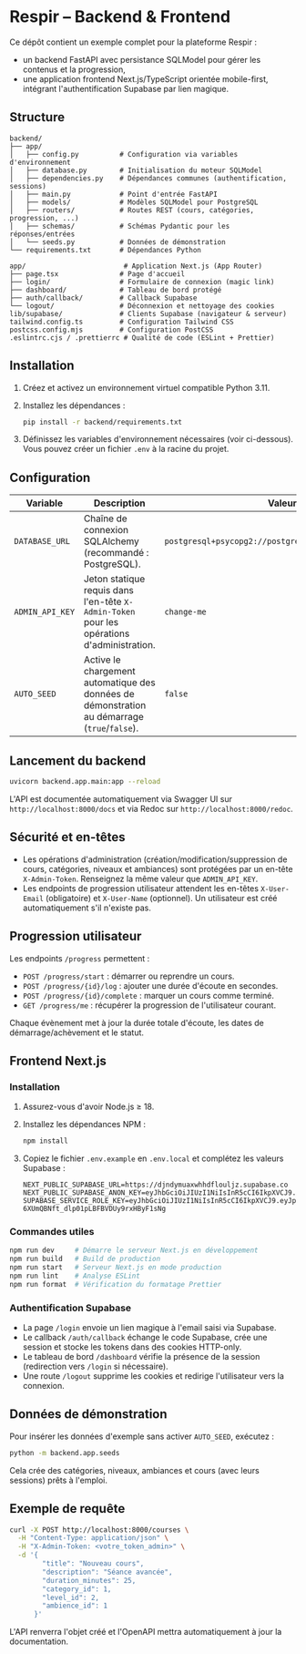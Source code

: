 # Respir – Backend & Frontend

Ce dépôt contient un exemple complet pour la plateforme Respir :

- un backend FastAPI avec persistance SQLModel pour gérer les contenus et la progression,
- une application frontend Next.js/TypeScript orientée mobile-first, intégrant l'authentification Supabase par lien magique.

## Structure

```
backend/
├── app/
│   ├── config.py          # Configuration via variables d'environnement
│   ├── database.py        # Initialisation du moteur SQLModel
│   ├── dependencies.py    # Dépendances communes (authentification, sessions)
│   ├── main.py            # Point d'entrée FastAPI
│   ├── models/            # Modèles SQLModel pour PostgreSQL
│   ├── routers/           # Routes REST (cours, catégories, progression, ...)
│   ├── schemas/           # Schémas Pydantic pour les réponses/entrées
│   └── seeds.py           # Données de démonstration
└── requirements.txt       # Dépendances Python

app/                        # Application Next.js (App Router)
├── page.tsx               # Page d'accueil
├── login/                 # Formulaire de connexion (magic link)
├── dashboard/             # Tableau de bord protégé
├── auth/callback/         # Callback Supabase
└── logout/                # Déconnexion et nettoyage des cookies
lib/supabase/              # Clients Supabase (navigateur & serveur)
tailwind.config.ts         # Configuration Tailwind CSS
postcss.config.mjs         # Configuration PostCSS
.eslintrc.cjs / .prettierrc # Qualité de code (ESLint + Prettier)
```

## Installation

1. Créez et activez un environnement virtuel compatible Python 3.11.
2. Installez les dépendances :

   ```bash
   pip install -r backend/requirements.txt
   ```

3. Définissez les variables d'environnement nécessaires (voir ci-dessous). Vous pouvez créer un fichier `.env` à la racine du projet.

## Configuration

| Variable            | Description                                                                                     | Valeur par défaut                                                   |
|---------------------|-------------------------------------------------------------------------------------------------|----------------------------------------------------------------------|
| `DATABASE_URL`      | Chaîne de connexion SQLAlchemy (recommandé : PostgreSQL).                                       | `postgresql+psycopg2://postgres:postgres@localhost:5432/respir`     |
| `ADMIN_API_KEY`     | Jeton statique requis dans l'en-tête `X-Admin-Token` pour les opérations d'administration.      | `change-me`                                                         |
| `AUTO_SEED`         | Active le chargement automatique des données de démonstration au démarrage (`true`/`false`).     | `false`                                                             |

## Lancement du backend

```bash
uvicorn backend.app.main:app --reload
```

L'API est documentée automatiquement via Swagger UI sur `http://localhost:8000/docs` et via Redoc sur `http://localhost:8000/redoc`.

## Sécurité et en-têtes

- Les opérations d'administration (création/modification/suppression de cours, catégories, niveaux et ambiances) sont protégées par un en-tête `X-Admin-Token`. Renseignez la même valeur que `ADMIN_API_KEY`.
- Les endpoints de progression utilisateur attendent les en-têtes `X-User-Email` (obligatoire) et `X-User-Name` (optionnel). Un utilisateur est créé automatiquement s'il n'existe pas.

## Progression utilisateur

Les endpoints `/progress` permettent :

- `POST /progress/start` : démarrer ou reprendre un cours.
- `POST /progress/{id}/log` : ajouter une durée d'écoute en secondes.
- `POST /progress/{id}/complete` : marquer un cours comme terminé.
- `GET /progress/me` : récupérer la progression de l'utilisateur courant.

Chaque évènement met à jour la durée totale d'écoute, les dates de démarrage/achèvement et le statut.

## Frontend Next.js

### Installation

1. Assurez-vous d'avoir Node.js ≥ 18.
2. Installez les dépendances NPM :

   ```bash
   npm install
   ```

3. Copiez le fichier `.env.example` en `.env.local` et complétez les valeurs Supabase :

   ```env
   NEXT_PUBLIC_SUPABASE_URL=https://djndymuaxwhhdflouljz.supabase.co
   NEXT_PUBLIC_SUPABASE_ANON_KEY=eyJhbGciOiJIUzI1NiIsInR5cCI6IkpXVCJ9.eyJpc3MiOiJzdXBhYmFzZSIsInJlZiI6ImRqbmR5bXVheHdoaGRmbG91bGp6Iiwicm9sZSI6ImFub24iLCJpYXQiOjE3NTc2MTEzMjksImV4cCI6MjA3MzE4NzMyOX0.BBW4ubsG6c6etU_4pdv0Qh0tNq4DBR_Tt7pY2A8STvI
   SUPABASE_SERVICE_ROLE_KEY=eyJhbGciOiJIUzI1NiIsInR5cCI6IkpXVCJ9.eyJpc3MiOiJzdXBhYmFzZSIsInJlZiI6ImRqbmR5bXVheHdoaGRmbG91bGp6Iiwicm9sZSI6InNlcnZpY2Vfcm9sZSIsImlhdCI6MTc1NzYxMTMyOSwiZXhwIjoyMDczMTg3MzI5fQ.f4o1jQc-6XUmQBNft_dlp01pLBFBVDUy9rxHByF1sNg
   ```

### Commandes utiles

```bash
npm run dev     # Démarre le serveur Next.js en développement
npm run build   # Build de production
npm run start   # Serveur Next.js en mode production
npm run lint    # Analyse ESLint
npm run format  # Vérification du formatage Prettier
```

### Authentification Supabase

- La page `/login` envoie un lien magique à l'email saisi via Supabase.
- Le callback `/auth/callback` échange le code Supabase, crée une session et stocke les tokens dans des cookies HTTP-only.
- Le tableau de bord `/dashboard` vérifie la présence de la session (redirection vers `/login` si nécessaire).
- Une route `/logout` supprime les cookies et redirige l'utilisateur vers la connexion.

## Données de démonstration

Pour insérer les données d'exemple sans activer `AUTO_SEED`, exécutez :

```bash
python -m backend.app.seeds
```

Cela crée des catégories, niveaux, ambiances et cours (avec leurs sessions) prêts à l'emploi.

## Exemple de requête

```bash
curl -X POST http://localhost:8000/courses \
  -H "Content-Type: application/json" \
  -H "X-Admin-Token: <votre_token_admin>" \
  -d '{
        "title": "Nouveau cours",
        "description": "Séance avancée",
        "duration_minutes": 25,
        "category_id": 1,
        "level_id": 2,
        "ambience_id": 1
      }'
```

L'API renverra l'objet créé et l'OpenAPI mettra automatiquement à jour la documentation.
